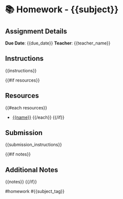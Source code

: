 # 📚 Homework - {{subject}}

## Assignment Details
**Due Date**: {{due_date}}
**Teacher**: {{teacher_name}}

## Instructions
{{instructions}}

{{#if resources}}
## Resources
{{#each resources}}
- [{{name}}]({{url}})
{{/each}}
{{/if}}

## Submission
{{submission_instructions}}

{{#if notes}}
## Additional Notes
{{notes}}
{{/if}}

#homework #{{subject_tag}} 